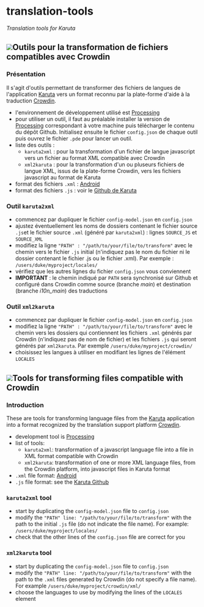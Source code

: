 # translation-tools
_Translation tools for Karuta_

## ![](https://icons.iconarchive.com/icons/custom-icon-design/flat-europe-flag/48/France-icon.png)Outils pour la transformation de fichiers compatibles avec Crowdin
### Présentation
Il s'agit d'outils permettant de transformer des fichiers de langues de l'application [Karuta](https://github.com/karutaproject) vers un format reconnu par la plate-forme d'aide à la traduction [Crowdin](https://crowdin.com/project/karuta-eporfolio).
- l'environnement de développement utilisé est [Processing](https://processing.org/)
- pour utiliser un outil, il faut au préalable installer la version de [Processing](https://processing.org/) correspondant à votre machine puis télécharger le contenu du dépôt Github. Initialisez ensuite le fichier `config.json` de chaque outil puis ouvrez le fichier `.pde` pour lancer un outil.
- liste des outils :
  - `karuta2xml` : pour la transformation d'un fichier de langue javascript vers un fichier au format XML compatible avec Crowdin
  - `xml2karuta` : pour la transformation d'un ou pluseurs fichiers de langue XML, issus de la plate-forme Crowdin, vers les fichiers javascript au format de Karuta
- format des fichiers `.xml` : [Android](https://support.crowdin.com/file-formats/android-xml/)
- format des fichiers `.js` : voir le [Github de Karuta](https://github.com/karutaproject/karuta-frontend/tree/master/WebContent/karuta/js/languages)

### Outil `karuta2xml`
- commencez par dupliquer le fichier `config-model.json` en `config.json`
- ajustez éventuellement les noms de dossiers contenant le fichier source `.js`et le fichier source `.xml` (généré par `karuta2xml`) : lignes `SOURCE_JS` et `SOURCE_XML`
- modifiez la ligne  `"PATH" : "/path/to/your/file/to/transform"` avec le chemin vers le fichier `.js` initial (n'indiquez pas le nom du fichier ni le dossier contenant le fichier .js ou le fichier .xml). Par exemple : `/users/duke/myproject/locales/`
- vérifiez que les autres lignes du fichier `config.json` vous conviennent
- __IMPORTANT__ : le chemin indiqué par `PATH` sera synchronisé sur Github et configuré dans Crowdin comme source (branche _main_) et destination (branche _i10n_main_) des traductions


### Outil `xml2karuta`
- commencez par dupliquer le fichier `config-model.json` en `config.json`
- modifiez la ligne  `"PATH" : "/path/to/your/file/to/transform"` avec le chemin vers les dossiers qui contiennent les fichiers `.xml` générés par Crowdin (n'indiquez pas de nom de fichier) et les fichiers `.js` qui seront générés par `xml2karuta`. Par exemple `/users/duke/myproject/crowdin/`
- choisissez les langues à utiliser en modifiant les lignes de l'élément `LOCALES`

## ![](https://icons.iconarchive.com/icons/custom-icon-design/flat-europe-flag/48/United-Kingdom-icon.png)Tools for transforming files compatible with Crowdin

### Introduction
These are tools for transforming language files from the [Karuta](https://github.com/karutaproject)  application into a format recognized by the translation support platform [Crowdin](https://crowdin.com/project/karuta-eportfolio).
- development tool is [Processing](https://processing.org/)
- list of tools:
  - `karuta2xml`: transformation of a javascript language file into a file in XML format compatible with Crowdin
  - `xml2karuta`: transformation of one or more XML language files, from the Crowdin platform, into javascript files in Karuta format
- `.xml` file format: [Android](https://support.crowdin.com/file-formats/android-xml/)
- `.js` file format: see the [Karuta Github](https://github.com/karutaproject/karuta-frontend/tree/master/WebContent/karuta/js/languages)

### `karuta2xml` tool
- start by duplicating the `config-model.json` file to `config.json`
- modify the `"PATH" line: "/path/to/your/file/to/transform"` with the path to the initial `.js` file (do not indicate the file name). For example: `/users/duke/myproject/locales/`
- check that the other lines of the `config.json` file are correct for you


### `xml2karuta` tool
- start by duplicating the `config-model.json` file to `config.json`
- modify the `"PATH" line: "/path/to/your/file/to/transform"` with the path to the `.xml` files generated by Crowdin (do not specify a file name). For example `/users/duke/myproject/crowdin/xml/`
- choose the languages ​​to use by modifying the lines of the `LOCALES` element